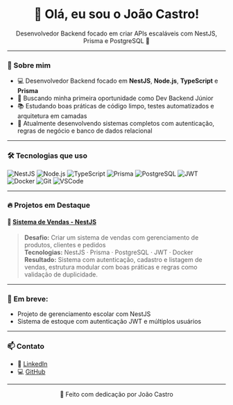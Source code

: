 <h1 align="center">👋 Olá, eu sou o João Castro!</h1>

<p align="center">Desenvolvedor Backend focado em criar APIs escaláveis com NestJS, Prisma e PostgreSQL 🚀</p>

---

### 💼 Sobre mim

- 💻 Desenvolvedor Backend focado em **NestJS**, **Node.js**, **TypeScript** e **Prisma**
- 🎯 Buscando minha primeira oportunidade como Dev Backend Júnior
- 📚 Estudando boas práticas de código limpo, testes automatizados e arquitetura em camadas
- 🌱 Atualmente desenvolvendo sistemas completos com autenticação, regras de negócio e banco de dados relacional

---

### 🛠️ Tecnologias que uso

![NestJS](https://img.shields.io/badge/-NestJS-E0234E?style=for-the-badge&logo=nestjs&logoColor=white)
![Node.js](https://img.shields.io/badge/-Node.js-339933?style=for-the-badge&logo=node.js&logoColor=white)
![TypeScript](https://img.shields.io/badge/-TypeScript-3178C6?style=for-the-badge&logo=typescript&logoColor=white)
![Prisma](https://img.shields.io/badge/-Prisma-2D3748?style=for-the-badge&logo=prisma&logoColor=white)
![PostgreSQL](https://img.shields.io/badge/-PostgreSQL-336791?style=for-the-badge&logo=postgresql&logoColor=white)
![JWT](https://img.shields.io/badge/-JWT-000000?style=for-the-badge&logo=jsonwebtokens&logoColor=white)
![Docker](https://img.shields.io/badge/-Docker-2496ED?style=for-the-badge&logo=docker&logoColor=white)
![Git](https://img.shields.io/badge/-Git-F05032?style=for-the-badge&logo=git&logoColor=white)
![VSCode](https://img.shields.io/badge/-VSCode-007ACC?style=for-the-badge&logo=visualstudiocode&logoColor=white)

---

### 🔥 Projetos em Destaque

#### 🛒 [Sistema de Vendas - NestJS](https://github.com/joaocastro0429/sistema-venda)
> **Desafio:** Criar um sistema de vendas com gerenciamento de produtos, clientes e pedidos  
> **Tecnologias:** NestJS · Prisma · PostgreSQL · JWT · Docker  
> **Resultado:** Sistema com autenticação, cadastro e listagem de vendas, estrutura modular com boas práticas e regras como validação de duplicidade.

---

### 📢 Em breve:
- Projeto de gerenciamento escolar com NestJS
- Sistema de estoque com autenticação JWT e múltiplos usuários

---

### 📫 Contato

- 💼 [LinkedIn](https://linkedin.com/in/joaocastro0429)
- 💻 [GitHub](https://github.com/joaocastro0429)

---

<p align="center">💙 Feito com dedicação por João Castro</p>
